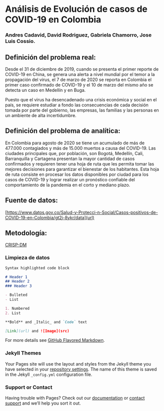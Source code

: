 # Análisis de Evolución de casos de COVID-19 en Colombia
### Andres Cadavid, David Rodriguez, Gabriela Chamorro, Jose Luis Cossio.

## Definición del problema real:
Desde el 31 de diciembre de 2019, cuando se presenta el primer reporte de COVID-19 en China, se genera una alerta a nivel mundial por el temor a la propagación del virus, el 7 de marzo de 2020 se reporta en Colombia el primer caso confirmado de COVID-19 y el 10 de marzo del mismo año se detecta un caso en Medellín y en Buga. 

Puesto que el virus ha desencadenado una crisis económica y social en el país, se requiere estudiar a fondo las consecuencias de cada decisión tomada por parte del gobierno, las empresas, las familias y las personas en un ambiente de alta incertidumbre.

## Definición del problema de analítica:
En Colombia para agosto de 2020 se tiene un acumulado de más de 477.000 contagiados y más de 15.000 muertos a causa del COVID-19. Las ciudades principales que, por población, son Bogotá, Medellín, Cali, Barranquilla y Cartagena presentan la mayor cantidad de casos confirmados y requieren tener una hoja de ruta que les permita tomar las mejores decisiones para garantizar el bienestar de los habitantes. Esta hoja de ruta consiste en procesar los datos disponibles por ciudad para los casos de COVID-19 y lograr realizar un pronóstico confiable del comportamiento de la pandemia en el corto y mediano plazo.

## Fuente de datos:
[https://www.datos.gov.co/Salud-y-Protecci-n-Social/Casos-positivos-de-COVID-19-en-Colombia/gt2j-8ykr/data](url)

## Metodología:

[CRISP-DM](https://www.researchgate.net/profile/Ahmad_Nadali/publication/261109414/figure/fig1/AS:668916527423490@1536493536268/Phases-of-the-CRISP-DM-Process-Model-22.png)



### Limpieza de datos

```markdown
Syntax highlighted code block

# Header 1
## Header 2
### Header 3

- Bulleted
- List

1. Numbered
2. List

**Bold** and _Italic_ and `Code` text

[Link](url) and ![Image](src)
```

For more details see [GitHub Flavored Markdown](https://guides.github.com/features/mastering-markdown/).

### Jekyll Themes

Your Pages site will use the layout and styles from the Jekyll theme you have selected in your [repository settings](https://github.com/Gabriela737/COVID19_Analysis.io/settings). The name of this theme is saved in the Jekyll `_config.yml` configuration file.

### Support or Contact

Having trouble with Pages? Check out our [documentation](https://docs.github.com/categories/github-pages-basics/) or [contact support](https://github.com/contact) and we’ll help you sort it out.
